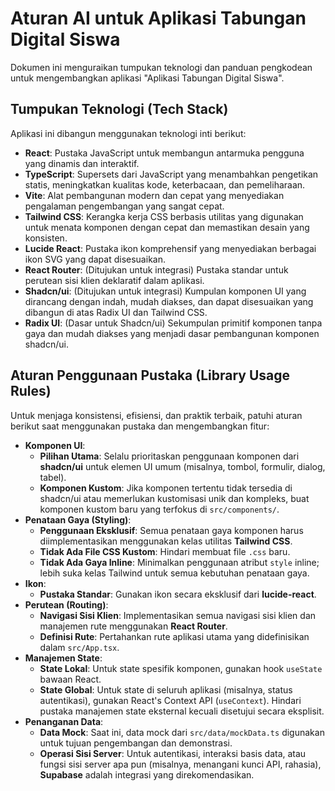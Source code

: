 # Aturan AI untuk Aplikasi Tabungan Digital Siswa

Dokumen ini menguraikan tumpukan teknologi dan panduan pengkodean untuk mengembangkan aplikasi "Aplikasi Tabungan Digital Siswa".

## Tumpukan Teknologi (Tech Stack)

Aplikasi ini dibangun menggunakan teknologi inti berikut:

*   **React**: Pustaka JavaScript untuk membangun antarmuka pengguna yang dinamis dan interaktif.
*   **TypeScript**: Supersets dari JavaScript yang menambahkan pengetikan statis, meningkatkan kualitas kode, keterbacaan, dan pemeliharaan.
*   **Vite**: Alat pembangunan modern dan cepat yang menyediakan pengalaman pengembangan yang sangat cepat.
*   **Tailwind CSS**: Kerangka kerja CSS berbasis utilitas yang digunakan untuk menata komponen dengan cepat dan memastikan desain yang konsisten.
*   **Lucide React**: Pustaka ikon komprehensif yang menyediakan berbagai ikon SVG yang dapat disesuaikan.
*   **React Router**: (Ditujukan untuk integrasi) Pustaka standar untuk perutean sisi klien deklaratif dalam aplikasi.
*   **Shadcn/ui**: (Ditujukan untuk integrasi) Kumpulan komponen UI yang dirancang dengan indah, mudah diakses, dan dapat disesuaikan yang dibangun di atas Radix UI dan Tailwind CSS.
*   **Radix UI**: (Dasar untuk Shadcn/ui) Sekumpulan primitif komponen tanpa gaya dan mudah diakses yang menjadi dasar pembangunan komponen shadcn/ui.

## Aturan Penggunaan Pustaka (Library Usage Rules)

Untuk menjaga konsistensi, efisiensi, dan praktik terbaik, patuhi aturan berikut saat menggunakan pustaka dan mengembangkan fitur:

*   **Komponen UI**:
    *   **Pilihan Utama**: Selalu prioritaskan penggunaan komponen dari **shadcn/ui** untuk elemen UI umum (misalnya, tombol, formulir, dialog, tabel).
    *   **Komponen Kustom**: Jika komponen tertentu tidak tersedia di shadcn/ui atau memerlukan kustomisasi unik dan kompleks, buat komponen kustom baru yang terfokus di `src/components/`.
*   **Penataan Gaya (Styling)**:
    *   **Penggunaan Eksklusif**: Semua penataan gaya komponen harus diimplementasikan menggunakan kelas utilitas **Tailwind CSS**.
    *   **Tidak Ada File CSS Kustom**: Hindari membuat file `.css` baru.
    *   **Tidak Ada Gaya Inline**: Minimalkan penggunaan atribut `style` inline; lebih suka kelas Tailwind untuk semua kebutuhan penataan gaya.
*   **Ikon**:
    *   **Pustaka Standar**: Gunakan ikon secara eksklusif dari **lucide-react**.
*   **Perutean (Routing)**:
    *   **Navigasi Sisi Klien**: Implementasikan semua navigasi sisi klien dan manajemen rute menggunakan **React Router**.
    *   **Definisi Rute**: Pertahankan rute aplikasi utama yang didefinisikan dalam `src/App.tsx`.
*   **Manajemen State**:
    *   **State Lokal**: Untuk state spesifik komponen, gunakan hook `useState` bawaan React.
    *   **State Global**: Untuk state di seluruh aplikasi (misalnya, status autentikasi), gunakan React's Context API (`useContext`). Hindari pustaka manajemen state eksternal kecuali disetujui secara eksplisit.
*   **Penanganan Data**:
    *   **Data Mock**: Saat ini, data mock dari `src/data/mockData.ts` digunakan untuk tujuan pengembangan dan demonstrasi.
    *   **Operasi Sisi Server**: Untuk autentikasi, interaksi basis data, atau fungsi sisi server apa pun (misalnya, menangani kunci API, rahasia), **Supabase** adalah integrasi yang direkomendasikan.